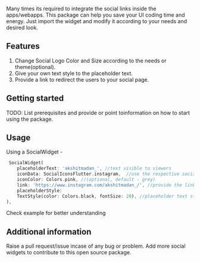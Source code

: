 

Many times its required to integrate the social links inside the apps/webapps. This package can help you save your UI coding time and energy. Just import the widget and modify it according to your needs and desired look.

## Features

1. Change Social Logo Color and Size according to the needs or theme(optional). 
2. Give your own text style to the placeholder text. 
3. Provide a link to redirect the users to your social page. 



## Getting started  

TODO: List prerequisites and provide or point toinformation on how to
start using the package.

## Usage

Using a SocialWidget - 

```dart
 SocialWidget(
    placeholderText: 'akshitmadan_', //text visible to viewers
    iconData: SocialIconsFlutter.instagram,  //use the respective social logo
    iconColor: Colors.pink, //(optional, default - grey)
    link: 'https://www.instagram.com/akshitmadan_/', //provide the link
    placeholderStyle:
    TextStyle(color: Colors.black, fontSize: 20), //placeholder text style
),
```

Check example for better understanding
## Additional information

Raise a pull request/issue incase of any bug or problem. 
Add more social widgets to contribute to this open source package.
